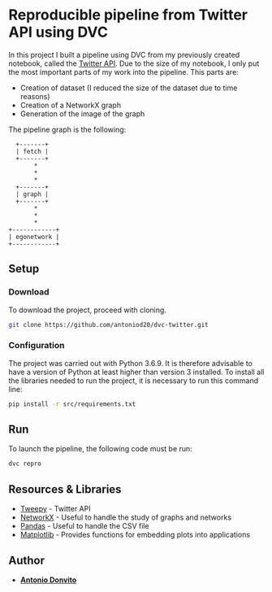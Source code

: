 # Reproducible pipeline from Twitter API using DVC

In this project I built a pipeline using DVC from my previously created notebook, called the [Twitter API](https://colab.research.google.com/drive/1zMdbSovvxC8_a50KMAm3EAt9rDiJQZXK?usp=sharing).
Due to the size of my notebook, I only put the most important parts of my work into the pipeline.
This parts are:
 - Creation of dataset (I reduced the size of the dataset due to time reasons)
 - Creation of a NetworkX graph
 - Generation of the image of the graph

The pipeline graph is the following:

      +-------+
      | fetch |
      +-------+
           *
           *
           *
      +-------+
      | graph |
      +-------+
           *
           *
           *
    +------------+
    | egonetwork |
    +------------+

## Setup

### Download

To download the project, proceed with cloning.

```sh
git clone https://github.com/antoniod20/dvc-twitter.git
```

### Configuration
The project was carried out with Python 3.6.9. It is therefore advisable to have a version of Python at least higher than version 3 installed.
To install all the libraries needed to run the project, it is necessary to run this command line:
```sh
pip install -r src/requirements.txt
```

## Run

To launch the pipeline, the following code must be run:
```sh
dvc repro
```

## Resources & Libraries

* [Tweepy](http://docs.tweepy.org/en/latest/) - Twitter API
* [NetworkX](https://networkx.org/documentation/stable/index.html) - Useful to handle the study of graphs and networks
* [Pandas](https://pandas.pydata.org/docs/) - Useful to handle the CSV file
* [Matplotlib](https://matplotlib.org/3.3.3/contents.html) - Provides functions for embedding plots into applications

## Author

* **[Antonio Donvito](https://github.com/antoniod20)** 
